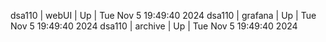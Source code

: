 dsa110 | webUI | Up | Tue Nov  5 19:49:40 2024
dsa110 | grafana | Up | Tue Nov  5 19:49:40 2024
dsa110 | archive | Up | Tue Nov  5 19:49:40 2024
